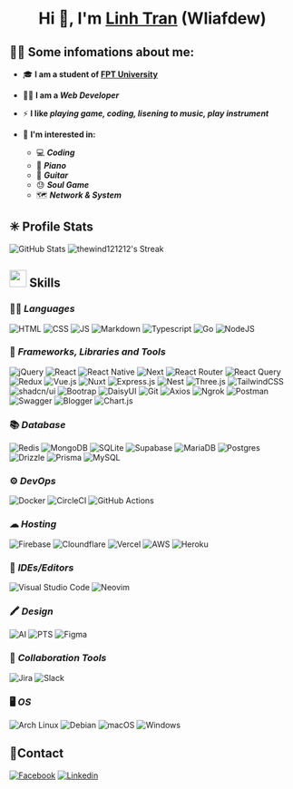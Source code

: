 


# <div align="center">Hi 👋, I'm <a href="https://bento.me/devt04" target="_blank">Linh Tran</a> (Wliafdew)</div>
## **💁‍♂️ Some infomations about me:**
- 🎓 **I am a student of [FPT University](https://daihoc.fpt.edu.vn/)**
- 👷‍♂️ **I am a ***Web Developer*****
- ⚡ **I like ***playing game, coding, lisening to music, play instrument*****
- 🙌 **I'm interested in:**
  
  - 💻 ***Coding***
  - 🎹 ***Piano***
  - 🎸 ***Guitar***
  - 😓 ***Soul Game***
  - 🗺 ***Network & System***
 
 ## ✳ **Profile Stats**

![GitHub Stats](https://github-readme-stats.vercel.app/api?username=thewind121212&theme=shades-of-purple&show_icons=true&hide_border=true&count_private=true)
![thewind121212's Streak](https://github-readme-streak-stats.herokuapp.com/?user=thewind121212&theme=nightowl&hide_border=false)




## **<img height="30px" img src="https://user-images.githubusercontent.com/74038190/212284087-bbe7e430-757e-4901-90bf-4cd2ce3e1852.gif"/> Skills** 
### 👨‍💻 ***Languages***
![HTML](https://img.shields.io/badge/HTML5-E34F26?style=for-the-badge&logo=html5&logoColor=white)
![CSS](https://img.shields.io/badge/CSS3-1572B6?style=for-the-badge&logo=css3&logoColor=white)
![JS](https://img.shields.io/badge/JavaScript-323330?style=for-the-badge&logo=javascript&logoColor=F7DF1E)
![Markdown](https://img.shields.io/badge/markdown-%23000000.svg?style=for-the-badge&logo=markdown&logoColor=white)
![Typescript](https://img.shields.io/badge/TypeScript-007ACC?style=for-the-badge&logo=typescript&logoColor=white)
![Go](https://img.shields.io/badge/Go-%2300ADD8.svg?&logo=go&style=for-the-badge&logoColor=white)
![NodeJS](https://img.shields.io/badge/node.js-6DA55F?style=for-the-badge&logo=node.js&logoColor=white)



### 🚀 ***Frameworks, Libraries and Tools***
![jQuery](https://img.shields.io/badge/jQuery-0769AD?logo=jquery&style=for-the-badge&logoColor=fff)
![React](https://img.shields.io/badge/react-%2320232a.svg?style=for-the-badge&logo=react&logoColor=%2361DAFB)
![React Native](https://img.shields.io/badge/React_Native-%2320232a.svg?logo=react&style=for-the-badge&logoColor=%2361DAFB)
![Next](https://img.shields.io/badge/next%20js-000000?style=for-the-badge&logo=nextdotjs&logoColor=white)
![React Router](https://img.shields.io/badge/React_Router-CA4245?style=for-the-badge&logo=react-router&logoColor=white)
![React Query](https://img.shields.io/badge/React_Query-FF4154?style=for-the-badge&logo=ReactQuery&logoColor=white)
![Redux](https://img.shields.io/badge/redux-%23593d88.svg?style=for-the-badge&logo=redux&logoColor=white)
![Vue.js](https://img.shields.io/badge/Vue.js-4FC08D?logo=vuedotjs&style=for-the-badge&logoColor=fff)
![Nuxt](https://img.shields.io/badge/Nuxt-002E3B?logo=nuxt&style=for-the-badge&logoColor=#00DC82)
![Express.js](https://img.shields.io/badge/express.js-%23404d59.svg?style=for-the-badge&logo=express&logoColor=%2361DAFB)
![Nest](https://img.shields.io/badge/Nest.js-%23E0234E.svg?logo=nestjs&style=for-the-badge&logoColor=white)
![Three.js](https://img.shields.io/badge/Three.js-000?logo=threedotjs&style=for-the-badge&logoColor=fff)
![TailwindCSS](https://img.shields.io/badge/tailwindcss-%2338B2AC.svg?style=for-the-badge&logo=tailwind-css&logoColor=white)
![shadcn/ui](https://img.shields.io/badge/shadcn%2Fui-000?logo=shadcnui&style=for-the-badge&logoColor=fff)
![Bootrap](https://img.shields.io/badge/Bootstrap-563D7C?style=for-the-badge&logo=bootstrap&logoColor=white)
![DaisyUI](https://img.shields.io/badge/DaisyUI-5A0EF8?logo=daisyui&style=for-the-badge&logoColor=fff)
![Git](https://img.shields.io/badge/GIT-E44C30?style=for-the-badge&logo=git&logoColor=white)
![Axios](https://img.shields.io/badge/axios-671ddf?&style=for-the-badge&logo=axios&logoColor=white)
![Ngrok](https://img.shields.io/badge/ngrok-140648?style=for-the-badge&logo=Ngrok&logoColor=white)
![Postman](https://img.shields.io/badge/Postman-FF6C37?style=for-the-badge&logo=Postman&logoColor=white)
![Swagger](https://img.shields.io/badge/Swagger-85EA2D?style=for-the-badge&logo=Swagger&logoColor=white)
![Blogger](https://img.shields.io/badge/Blogger-FF5722?style=for-the-badge&logo=blogger&logoColor=white)
![Chart.js](https://img.shields.io/badge/Chart.js-FF6384?logo=chartdotjs&style=for-the-badge&logoColor=fff)

### 📚 ***Database***
![Redis](https://img.shields.io/badge/Redis-%23DD0031.svg?logo=redis&style=for-the-badge&logoColor=white)
![MongoDB](https://img.shields.io/badge/MongoDB-%234ea94b.svg?style=for-the-badge&logo=mongodb&logoColor=white)
![SQLite](https://img.shields.io/badge/SQLite-%2307405e.svg?logo=sqlite&style=for-the-badge&logoColor=white)
![Supabase](https://img.shields.io/badge/Supabase-3FCF8E?logo=supabase&style=for-the-badge&logoColor=fff)
![MariaDB](https://img.shields.io/badge/MariaDB-003545?logo=mariadb&style=for-the-badge&logoColor=white)
![Postgres](https://img.shields.io/badge/Postgres-%23316192.svg?logo=postgresql&style=for-the-badge&logoColor=white)
![Drizzle](https://img.shields.io/badge/Drizzle-C5F74F?logo=drizzle&style=for-the-badge&logoColor=000)
![Prisma](https://img.shields.io/badge/Prisma-2D3748?logo=prisma&style=for-the-badge&logoColor=white)
![MySQL](https://img.shields.io/badge/mysql-%2300f.svg?style=for-the-badge&logo=mysql&logoColor=white)

### ⚙️ ***DevOps***
![Docker](https://img.shields.io/badge/docker-%230db7ed.svg?style=for-the-badge&logo=docker&logoColor=white)
![CircleCI](https://img.shields.io/badge/CircleCI-343434?logo=circleci&style=for-the-badge&logoColor=fff)
![GitHub Actions](https://img.shields.io/badge/GitHub_Actions-2088FF?logo=github-actions&style=for-the-badge&logoColor=white)


### ☁ ***Hosting***
![Firebase](https://img.shields.io/badge/firebase-%23039BE5.svg?style=for-the-badge&logo=firebase)
![Cloundflare](https://img.shields.io/badge/Cloudflare-F38020?style=for-the-badge&logo=Cloudflare&logoColor=white)
![Vercel](https://img.shields.io/badge/vercel-%23000000.svg?style=for-the-badge&logo=vercel&logoColor=white)
![AWS](https://img.shields.io/badge/AWS-%23FF9900.svg?logo=amazon-web-services&style=for-the-badge&logoColor=white)
![Heroku](https://img.shields.io/badge/Heroku-430098?logo=heroku&style=for-the-badge&logoColor=fffe)


### 🔌 ***IDEs/Editors***
![Visual Studio Code](https://img.shields.io/badge/Visual%20Studio%20Code-0078d7.svg?style=for-the-badge&logo=visual-studio-code&logoColor=white)
![Neovim](https://img.shields.io/badge/Neovim-57A143?logo=neovim&style=for-the-badge&logoColor=fff)


### 🖍  ***Design***
![AI](https://img.shields.io/badge/Adobe%20Illustrator-FF9A00?style=for-the-badge&logo=adobe%20illustrator&logoColor=white)
![PTS](https://img.shields.io/badge/Adobe%20Photoshop-31A8FF?style=for-the-badge&logo=Adobe%20Photoshop&logoColor=black)
![Figma](https://img.shields.io/badge/Figma-F24E1E?style=for-the-badge&logo=figma&logoColor=white)

###  🤝  ***Collaboration Tools***
![Jira](https://img.shields.io/badge/Jira-0052CC?logo=jira&lstyle=for-the-badge&style=for-the-badge&ogoColor=fff)
![Slack](https://img.shields.io/badge/Slack-4A154B?logo=slack&style=for-the-badge&logoColor=fff)

### 🖥️  ***OS***
![Arch Linux](https://img.shields.io/badge/Arch%20Linux-1793D1?logo=arch-linux&style=for-the-badge&logoColor=fff)
![Debian](https://img.shields.io/badge/Debian-A81D33?logo=debian&lstyle=for-the-badge&style=for-the-badge&ogoColor=fff)
![macOS](https://img.shields.io/badge/macOS-000000?logo=apple&style=for-the-badge&logoColor=F0F0F0)
![Windows](https://custom-icon-badges.demolab.com/badge/Windows-0078D6?logo=windows11&style=for-the-badge&logoColor=white)



## 📱**Contact**
[![Facebook](https://img.shields.io/badge/Facebook-1877F2?style=for-the-badge&logo=facebook&logoColor=white)](https://www.facebook.com/tranduylinh.linh.5/)
[![Linkedin](https://img.shields.io/badge/LinkedIn-0077B5?style=for-the-badge&logo=linkedin&logoColor=white)](https://www.linkedin.com/in/tr%E1%BA%A7n-duy-linh-5988a5180/)

